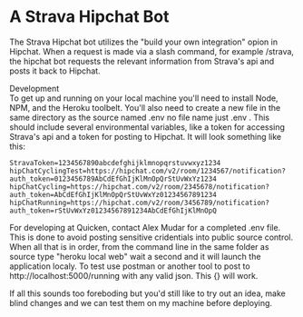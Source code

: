 # A Strava Hipchat Bot <br />

The Strava Hipchat bot utilizes the "build your own integration" opion in Hipchat. When a request is made via a slash command, for example /strava, the hipchat bot requests the relevant information from Strava's api and posts it back to Hipchat. <br />

Development <br />
To get up and running on your local machine you'll need to install Node, NPM, and the Heroku toolbelt. 
You'll also need to create a new file in the same directory as the source named .env no file name just .env . This should include several environmental variables, like a token for accessing Strava's api and a token for posting to Hipchat. It will look something like this:

```
StravaToken=1234567890abcdefghijklmnopqrstuvwxyz1234  
hipChatCyclingTest=https://hipchat.com/v2/room/1234567/notification?auth_token=0123456789AbCdEfGhIjKlMnOpQrStUvWxYz1234  
hipChatCycling=https://hipchat.com/v2/room/2345678/notification?auth_token=AbCdEfGhIjKlMnOpQrStUvWxYz01234567891234  
hipChatRunning=https://hipchat.com/v2/room/3456789/notification?auth_token=rStUvWxYz01234567891234AbCdEfGhIjKlMnOpQ
```

For developing at Quicken, contact Alex Mudar for a completed .env file. This is done to avoid posting sensitive cridentials into public source control. 
When all that is in order, from the command line in the same folder as source type "heroku local web" wait a second and it will launch the application localy. To test use postman or another tool to post to http://localhost:5000/running with any valid json. This {} will work. <br />

If all this sounds too foreboding but you'd still like to try out an idea, make blind changes and we can test them on my machine before deploying. 